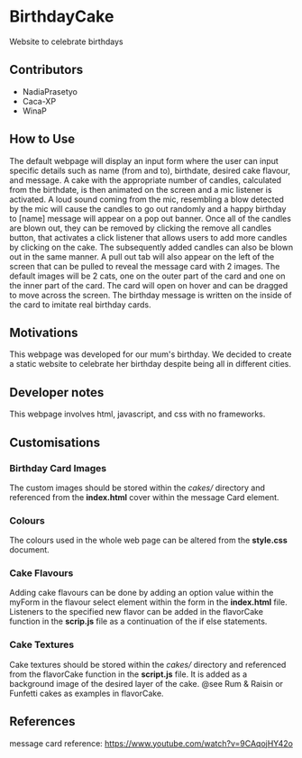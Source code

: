 # BirthdayCake
Website to celebrate birthdays

## Contributors
- NadiaPrasetyo
- Caca-XP
- WinaP

## How to Use
The default webpage will display an input form where the user can input specific details such as name (from and to), birthdate, desired cake flavour, and message.
A cake with the appropriate number of candles, calculated from the birthdate, is then animated on the screen and a mic listener is activated. A loud sound coming from the mic, resembling a blow detected by the mic will cause the candles to go out randomly and a happy birthday to [name] message will appear on a pop out banner. 
Once all of the candles are blown out, they can be removed by clicking the remove all candles button, that activates a click listener that allows users to add more candles by clicking on the cake. The subsequently added candles can also be blown out in the same manner.
A pull out tab will also appear on the left of the screen that can be pulled to reveal the message card with 2 images. The default images will be 2 cats, one on the outer part of the card and one on the inner part of the card. The card will open on hover and can be dragged to move across the screen. The birthday message is written on the inside of the card to imitate real birthday cards.

## Motivations
This webpage was developed for our mum's birthday. We decided to create a static website to celebrate her birthday despite being all in different cities.

## Developer notes
This webpage involves html, javascript, and css with no frameworks. 

## Customisations
  ### Birthday Card Images
  The custom images should be stored within the *cakes/* directory and referenced from the **index.html** cover within the message Card element.
  ### Colours
  The colours used in the whole web page can be altered from the **style.css** document.
  ### Cake Flavours
  Adding cake flavours can be done by adding an option value within the myForm in the flavour select element within the form in the **index.html** file. Listeners to the specified new flavor can be added in the flavorCake function in the **scrip.js** file as a continuation of the if else statements.
  ### Cake Textures
  Cake textures should be stored within the *cakes/* directory and referenced from the flavorCake function in the **script.js** file. It is added as a background image of the desired layer of the cake. @see Rum & Raisin or Funfetti cakes as examples in flavorCake.
## References
message card reference: https://www.youtube.com/watch?v=9CAqojHY42o
